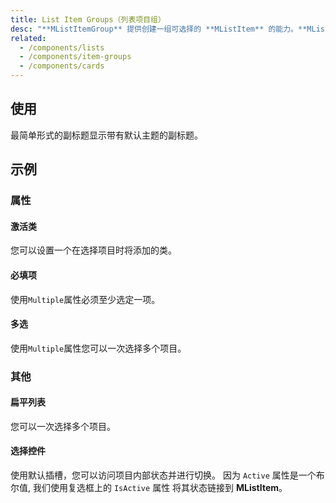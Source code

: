 ```yaml
---
title: List Item Groups（列表项目组）
desc: "**MListItemGroup** 提供创建一组可选择的 **MListItem** 的能力。**MListItemGroup** 组件利用其核心的 **MItemGroup** 来为交互式列表提供一个简洁的接口。"
related:
  - /components/lists
  - /components/item-groups
  - /components/cards
---
```


## 使用

最简单形式的副标题显示带有默认主题的副标题。

<masa-example file="Examples.components.list_item_groups.Usage"></masa-example>

## 示例

### 属性

#### 激活类

您可以设置一个在选择项目时将添加的类。

<masa-example file="Examples.components.list_item_groups.ActiveClass"></masa-example>

#### 必填项

使用`Multiple`属性必须至少选定一项。

<masa-example file="Examples.components.list_item_groups.Mandatory"></masa-example>

#### 多选

使用`Multiple`属性您可以一次选择多个项目。

<masa-example file="Examples.components.list_item_groups.Multiple"></masa-example>

### 其他

#### 扁平列表

您可以一次选择多个项目。

<masa-example file="Examples.components.list_item_groups.FlatList"></masa-example>

#### 选择控件

使用默认插槽，您可以访问项目内部状态并进行切换。 因为 `Active` 属性是一个布尔值, 我们使用复选框上的 `IsActive` 属性 将其状态链接到 **MListItem**。

<masa-example file="Examples.components.list_item_groups.SelectionControls"></masa-example>